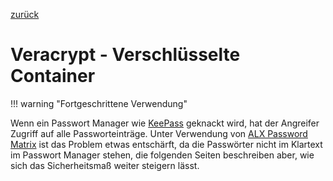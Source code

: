 <a class="nav-button pull-left" href="../KeePass_4">zurück</a>
<br>

# Veracrypt - Verschlüsselte Container

!!! warning "Fortgeschrittene Verwendung"

Wenn ein Passwort Manager wie [KeePass](KeePass_1.md) geknackt wird, hat der Angreifer Zugriff auf alle Passworteinträge. Unter Verwendung von [ALX Password Matrix](PasswordMatrix_1.md) ist das Problem etwas entschärft, da die Passwörter nicht im Klartext im Passwort Manager stehen, die folgenden Seiten beschreiben aber, wie sich das Sicherheitsmaß weiter steigern lässt.

